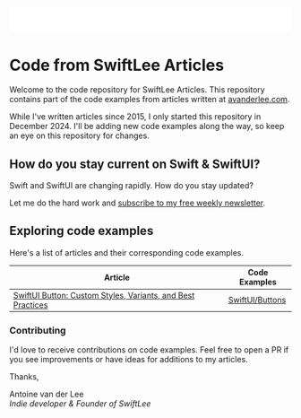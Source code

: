 <img src="Assets/swiftlee_logo.png" width="720"/>

# Code from SwiftLee Articles
Welcome to the code repository for SwiftLee Articles.
This repository contains part of the code examples from articles written at [avanderlee.com](https://www.avanderlee.com).

While I've written articles since 2015, I only started this repository in December 2024. I'll be adding new code examples along the way, so keep an eye on this repository for changes.

## How do you stay current on Swift & SwiftUI?
Swift and SwiftUI are changing rapidly. How do you stay updated?

Let me do the hard work and [subscribe to my free weekly newsletter](https://www.avanderlee.com/swiftlee-weekly-subscribe/).

## Exploring code examples
Here's a list of articles and their corresponding code examples.

| Article | Code Examples |
| --- | --- |
| [SwiftUI Button: Custom Styles, Variants, and Best Practices](https://www.avanderlee.com/swiftui/swiftui-button-styles/) | [SwiftUI/Buttons](SwiftUI/Buttons)

### Contributing
I'd love to receive contributions on code examples. Feel free to open a PR if you see improvements or have ideas for additions to my articles.

Thanks,

Antoine van der Lee
<br/>*Indie developer & Founder of SwiftLee*